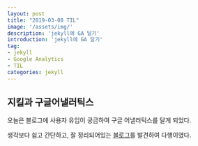 ```yaml
---
layout: post
title: "2019-03-08 TIL"
image: '/assets/img/'
description: 'jekyll에 GA 달기'
introduction: 'jekyll에 GA 달기'
tag:
- jekyll
- Google Analytics
- TIL
categories: jekyll
---
```

## 지킬과 구글어낼러틱스
오늘은 블로그에 사용자 유입이 궁금하여 구글 어낼러틱스를 달게 되었다. 

생각보다 쉽고 간단하고, 잘 정리되어있는 [블로그](https://rextarx.github.io/jekyll/2017/02/03/Applying_Google_Analytics_to_a_blog_using_Jekyll/)를 발견하여 다행이였다.

